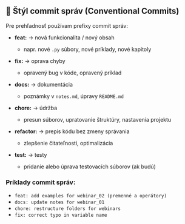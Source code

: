 ## 📝 Štýl commit správ (Conventional Commits)

Pre prehľadnosť používam prefixy commit správ:

- **feat:** → nová funkcionalita / nový obsah
  - napr. nové `.py` súbory, nové príklady, nové kapitoly

- **fix:** → oprava chyby
  - opravený bug v kóde, opravený príklad

- **docs:** → dokumentácia
  - poznámky v `notes.md`, úpravy `README.md`

- **chore:** → údržba
  - presun súborov, upratovanie štruktúry, nastavenia projektu

- **refactor:** → prepis kódu bez zmeny správania
  - zlepšenie čitateľnosti, optimalizácia

- **test:** → testy
  - pridanie alebo úprava testovacích súborov (ak budú)

### Príklady commit správ:
- `feat: add examples for webinar_02 (premenné a operátory)`
- `docs: update notes for webinar_01`
- `chore: restructure folders for webinars`
- `fix: correct typo in variable name`
